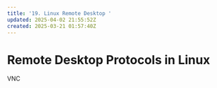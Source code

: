 ```yaml
---
title: '19. Linux Remote Desktop '
updated: 2025-04-02 21:55:52Z
created: 2025-03-21 01:57:40Z
---
```


# Remote Desktop Protocols in Linux

VNC